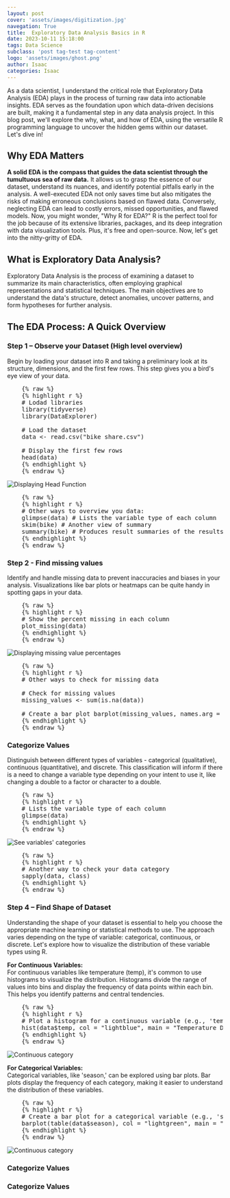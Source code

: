 ```yaml
---
layout: post
cover: 'assets/images/digitization.jpg'
navegation: True
title:  Exploratory Data Analysis Basics in R
date: 2023-10-11 15:18:00
tags: Data Science
subclass: 'post tag-test tag-content'
logo: 'assets/images/ghost.png'
author: Isaac
categories: Isaac
--- 
```


<p></p>

<p>As a data scientist, I understand the critical role that Exploratory Data Analysis (EDA) plays in the process of turning raw data into actionable insights. EDA serves as the foundation upon which data-driven decisions are built, making it a fundamental step in any data analysis project. In this blog post, we'll explore the why, what, and how of EDA, using the versatile R programming language to uncover the hidden gems within our dataset. Let's dive in!</p>

<h2 id="EDA_matters">Why EDA Matters</h2>

<p><b>A solid EDA is the compass that guides the data scientist through the tumultuous sea of raw data.</b> It allows us to grasp the essence of our dataset, understand its nuances, and identify potential pitfalls early in the analysis. A well-executed EDA not only saves time but also mitigates the risks of making erroneous conclusions based on flawed data. Conversely, neglecting EDA can lead to costly errors, missed opportunities, and flawed models.
Now, you might wonder, "Why R for EDA?" R is the perfect tool for the job because of its extensive libraries, packages, and its deep integration with data visualization tools. Plus, it's free and open-source. Now, let's get into the nitty-gritty of EDA.
</p>

<h2 id="TheWhat">What is Exploratory Data Analysis?</h2>

<p>Exploratory Data Analysis is the process of examining a dataset to summarize its main characteristics, often employing graphical representations and statistical techniques. The main objectives are to understand the data's structure, detect anomalies, uncover patterns, and form hypotheses for further analysis.</p>

<h2 id="EDAProcess">The EDA Process: A Quick Overview</h2>

<h3 id="Step1">Step 1 – Observe your Dataset (High level overview)</h3>

<p>Begin by loading your dataset into R and taking a preliminary look at its structure, dimensions, and the first few rows. This step gives you a bird's eye view of your data.</p>

<pre>
    {% raw %}
    {% highlight r %}
    # Lodad libraries
    library(tidyverse)
    library(DataExplorer)
    
    # Load the dataset
    data <- read.csv("bike share.csv")

    # Display the first few rows
    head(data)
    {% endhighlight %}
    {% endraw %}
</pre>

<p><img src="https://isaacaguilar97.github.io/my-blog/assets/images/head2.png" alt="Displaying Head Function" /></p>

<pre>
    {% raw %}
    {% highlight r %}
    # Other ways to overview you data:
    glimpse(data) # Lists the variable type of each column
    skim(bike) # Another view of summary
    summary(bike) # Produces result summaries of the results of various model fitting functions.
    {% endhighlight %}
    {% endraw %}
</pre>

<h3 id="Step2">Step 2 - Find missing values</h3>

<p>Identify and handle missing data to prevent inaccuracies and biases in your analysis. Visualizations like bar plots or heatmaps can be quite handy in spotting gaps in your data.</p>

<pre>
    {% raw %}
    {% highlight r %}
    # Show the percent missing in each column
    plot_missing(data)
    {% endhighlight %}
    {% endraw %}
</pre>

<p><img src="https://isaacaguilar97.github.io/my-blog/assets/images/missing.png" alt="Displaying missing value percentages"/></p>

<pre>
    {% raw %}
    {% highlight r %}
    # Other ways to check for missing data

    # Check for missing values 
    missing_values <- sum(is.na(data)) 

    # Create a bar plot barplot(missing_values, names.arg = names(data), col = "skyblue", xlab = "Variables", ylab = "Missing Values") 
    {% endhighlight %}
    {% endraw %}
</pre>

<h3 id="Step3">Categorize Values</h3>

<p>Distinguish between different types of variables - categorical (qualitative), continuous (quantitative), and discrete. This classification will inform if there is a need to change a variable type depending on your intent to use it, like changing a double to a factor or character to a double.</p>

<pre>
    {% raw %}
    {% highlight r %}
    # Lists the variable type of each column
    glimpse(data)
    {% endhighlight %}
    {% endraw %}
</pre>

<p><img src="https://isaacaguilar97.github.io/my-blog/assets/images/glimpse.png" alt="See variables' categories"/></p>

<pre>
    {% raw %}
    {% highlight r %}
    # Another way to check your data category 
    sapply(data, class) 
    {% endhighlight %}
    {% endraw %}
</pre>

<h3 id="Step4">Step 4 – Find Shape of Dataset</h3>

<p>Understanding the shape of your dataset is essential to help you choose the appropriate machine learning or statistical methods to use. The approach varies depending on the type of variable: categorical, continuous, or discrete. Let's explore how to visualize the distribution of these variable types using R.</p>

<p><b>For Continuous Variables:</b></br>
For continuous variables like temperature (temp), it's common to use histograms to visualize the distribution. Histograms divide the range of values into bins and display the frequency of data points within each bin. This helps you identify patterns and central tendencies.
</p>

<pre>
    {% raw %}
    {% highlight r %}
    # Plot a histogram for a continuous variable (e.g., 'temp') 
    hist(data$temp, col = "lightblue", main = "Temperature Distribution", xlab = "Temperature") 
    {% endhighlight %}
    {% endraw %}
</pre>

<p><img src="https://isaacaguilar97.github.io/my-blog/assets/images/temp.png" alt="Continuous category"/></p>

<p><b>For Categorical Variables:</b></br>
Categorical variables, like 'season,' can be explored using bar plots. Bar plots display the frequency of each category, making it easier to understand the distribution of these variables.
</p>

<pre>
    {% raw %}
    {% highlight r %}
    # Create a bar plot for a categorical variable (e.g., 'season') 
    barplot(table(data$season), col = "lightgreen", main = "Season Distribution", xlab = "Season", ylab = "Frequency")  
    {% endhighlight %}
    {% endraw %}
</pre>

<p><img src="https://isaacaguilar97.github.io/my-blog/assets/images/temp.png" alt="Continuous category"/></p>

<h3 id="Step5">Categorize Values</h3>

<h3 id="Step6">Categorize Values</h3>
